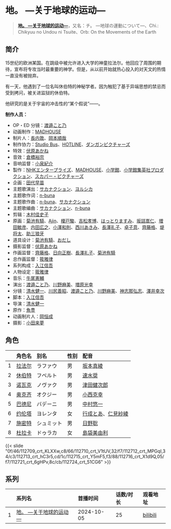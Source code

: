 # 地。 ―关于地球的运动―


> <u>**[地。 ―关于地球的运动―](https://bgm.tv/subject/389156)**</u>，又名：チ。 ―地球の運動について―、Chi.: Chikyuu no Undou ni Tsuite、Orb: On the Movements of the Earth

## 简介

15世纪的欧洲某国。在跳级中被允许进入大学的神童拉法尔。他回应了周围的期待，宣布将专攻当时最重要的神学。但是，从以前开始就热心投入的对天文的热情一直没有被抛弃。

有一天，他遇到了一位名叫休伯特的神秘学者。因为触犯了基于异端思想的禁忌而受到拷问，被关进监狱的休伯特。

他研究的是关于宇宙的冲击性的“某个假说”——。

**制作人员：**
- OP・ED 分镜：[渡邉こと乃](https://bgm.tv/person/15242)
- 动画制作：[MADHOUSE](https://bgm.tv/person/603)
- 制片人：[長内敦](https://bgm.tv/person/68632)、[岡本順哉](https://bgm.tv/person/37037)
- 制作协力：[Studio Bus](https://bgm.tv/person/57273)、[HOTLINE](https://bgm.tv/person/43339)、[ダンガンピクチャーズ](https://bgm.tv/person/31845)
- 特效：[伏原あかね](https://bgm.tv/person/25630)
- 音效：[倉橋裕宗](https://bgm.tv/person/21457)
- 音响监督：[小泉紀介](https://bgm.tv/person/12621)
- 製作：[NHKエンタープライズ](https://bgm.tv/person/2874)、[MADHOUSE](https://bgm.tv/person/603)、[小学館](https://bgm.tv/person/6749)、[小学館集英社プロダクション](https://bgm.tv/person/3760)、[スカパー・ピクチャーズ](https://bgm.tv/person/68352)
- 企画：[田代早苗](https://bgm.tv/person/48284)
- 主题歌演出：[サカナクション](https://bgm.tv/person/30536)、[ヨルシカ](https://bgm.tv/person/29705)
- 主题歌作词：[n-buna](https://bgm.tv/person/17678)
- 主题歌作曲：[n-buna](https://bgm.tv/person/17678)、[サカナクション](https://bgm.tv/person/30536)
- 主题歌编曲：[サカナクション](https://bgm.tv/person/30536)、[n-buna](https://bgm.tv/person/17678)
- 剪辑：[木村佳史子](https://bgm.tv/person/11716)
- 原画：[菊池有騎](https://bgm.tv/person/34617)、[Ajin](https://bgm.tv/person/49447)、[榎戸駿](https://bgm.tv/person/19513)、[吉松孝博](https://bgm.tv/person/213)、[はっとりますみ](https://bgm.tv/person/13461)、[坂詰嵩仁](https://bgm.tv/person/18228)、[増田敏彦](https://bgm.tv/person/1818)、[内田広之](https://bgm.tv/person/50773)、[小澤和則](https://bgm.tv/person/21362)、[西川あきみ](https://bgm.tv/person/59552)、[長澤礼子](https://bgm.tv/person/41604)、[卓子意](https://bgm.tv/person/53073)、[齊藤格](https://bgm.tv/person/21695)、[堤将太](https://bgm.tv/person/43473)、[助三狼牙](https://bgm.tv/person/69489)
- 道具设计：[菊池有騎](https://bgm.tv/person/34617)、[おだし](https://bgm.tv/person/42922)
- 摄影监督：[伏原あかね](https://bgm.tv/person/25630)
- 作画监督：[齊藤格](https://bgm.tv/person/21695)、[日向正樹](https://bgm.tv/person/19948)、[長澤礼子](https://bgm.tv/person/41604)、[菊池有騎](https://bgm.tv/person/34617)
- 总作画监督：[筱雅律](https://bgm.tv/person/2899)
- 系列构成：[入江信吾](https://bgm.tv/person/14473)
- 人物设定：[筱雅律](https://bgm.tv/person/2899)
- 音乐：[牛尾憲輔](https://bgm.tv/person/14186)
- 演出：[渡邉こと乃](https://bgm.tv/person/15242)、[川野麻美](https://bgm.tv/person/38223)、[増原光幸](https://bgm.tv/person/3572)
- 分镜：[清水健一](https://bgm.tv/person/12968)、[川尻善昭](https://bgm.tv/person/804)、[渡邉こと乃](https://bgm.tv/person/15242)、[川野麻美](https://bgm.tv/person/38223)、[神志那弘志](https://bgm.tv/person/1607)、[澤井幸次](https://bgm.tv/person/909)
- 脚本：[入江信吾](https://bgm.tv/person/14473)
- 导演：[清水健一](https://bgm.tv/person/12968)
- 原作：[魚豊](https://bgm.tv/person/40404)
- 动画制片人：[岡恒成](https://bgm.tv/person/50622)
- 摄影：[小田来夢](https://bgm.tv/person/72651)

## 角色

|     |   角色名   |   别名  | 性别 |  配音  |
|:--- |:------  |:----      |:---  |:--   |
| 1 | [拉法尔](https://bgm.tv/character/112709) | ラファウ | 男 | [坂本真綾](https://bgm.tv/person/3877) |
| 2 | [休伯特](https://bgm.tv/character/112710) | フベルト | 男 | [速水奨](https://bgm.tv/person/3898) |
| 3 | [诺瓦克](https://bgm.tv/character/112712) | ノヴァク | 男 | [津田健次郎](https://bgm.tv/person/3977) |
| 4 | [奥克齐](https://bgm.tv/character/112713) | オクジー | 男 | [小西克幸](https://bgm.tv/person/3861) |
| 5 | [巴德尼](https://bgm.tv/character/112715) | バデーニ | 男 | [中村悠一](https://bgm.tv/person/4724) |
| 6 | [约伦塔](https://bgm.tv/character/112716) | ヨレンタ | 女 | [行成とあ](https://bgm.tv/person/8808)、[仁見紗綾](https://bgm.tv/person/67773) |
| 7 | [施密特](https://bgm.tv/character/112721) | シュミット | 男 | [日野聡](https://bgm.tv/person/4256) |
| 8 | [杜拉卡](https://bgm.tv/character/112724) | ドゥラカ | 女 | [島袋美由利](https://bgm.tv/person/31512) |

{{< slide "0f/46/112709_crt_KLXXw,c8/66/112710_crt_V1tUV,32/f7/112712_crt_MPGqI,34/c3/112713_crt_hC3r5,cd/1c/112715_crt_Y5mF5,f3/88/112716_crt_X1d9Q,05/f7/112721_crt_6gHPv,8c/cb/112724_crt_51CG6" >}}

## 系列

|     | 系列名                                           | 首播时间       | 话数/时长 | 观看地址                                                      |
| :-- | :-------------------------------------------- | :--------- | :---- | :-------------------------------------------------------- |
| 1   | [地。 ―关于地球的运动―](https://bgm.tv/subject/389156) | 2024-10-05 | 25    | [bilibili](https://www.bilibili.com/bangumi/play/ss48688) |

<!--

## 配乐

{{< media ""
""
"music">}}

## MAD

{{< media auto="mad/orb_on_the_movements_of_the_earth" >}}

-->



